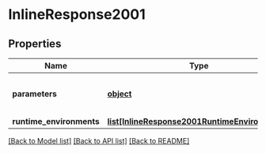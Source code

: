# InlineResponse2001

## Properties
Name | Type | Description | Notes
------------ | ------------- | ------------- | -------------
**parameters** | [**object**](.md) | Parameters echoed back to user. | 
**runtime_environments** | [**list[InlineResponse2001RuntimeEnvironments]**](InlineResponse2001RuntimeEnvironments.md) |  | 

[[Back to Model list]](../README.md#documentation-for-models) [[Back to API list]](../README.md#documentation-for-api-endpoints) [[Back to README]](../README.md)


